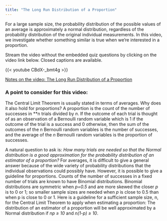```yaml
---
title: "The Long Run Distribution of a Proportion"
---
```


For a large sample size, the probability distribution of the possible values of an average is approximately a normal distribution, regardless of the probability distribution of the original individual measurements. In this video, we investigate whether something similar is true when we’re interested in a proportion.

Stream the video without the embedded quiz questions by clicking on the video link below. Closed captions are available.

{{< youtube CBdX-_bmt4g >}}

[Notes on the video: The Long Run Distribution of a Proportion](../6-3-The-Long-Run-Distribution-of-a-Proportion.pdf)

### A point to consider for this video:

The Central Limit Theorem is usually stated in terms of averages. Why does it also hold for proportions? A proportion is the count of the number of successes in **n trials divided by *n*. If the outcome of each trial is thought of as an observation of a Bernoulli random variable which is 1 if the outcome of the trial is a success and 0 otherwise, then the sum of the outcomes of the n Bernoulli random variables is the number of successes, and the average of the *n* Bernoulli random variables is the proportion of successes.

A natural question to ask is: *How many trials are needed so that the Normal distribution is a good approximation for the probability distribution of an estimator of a proportion?*  For averages, it is difficult to give a general answer because of the wide variety of probability distributions that the individual observations could possibly have.  However, it is possible to give a guideline for proportions.  Counts of the number of successes in a fixed number of trials are known to have Binomial distributions. Binomial distributions are symmetric when *p=0.5* and are more skewed the closer *p* is to 0 or 1; so smaller sample sizes are needed when *p* is close to 0.5 than when p is close to 0 or 1.  Here is a guideline for a sufficient sample size, n, for the Central Limit Theorem to apply when estimating a proportion:  The distribution of an estimator of a proportion will be well approximated by a Normal distribution if *np ≥ 10* and *n(1-p) ≥ 10*.